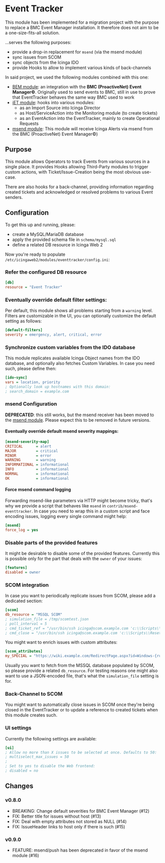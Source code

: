 Event Tracker
=============

This module has been implemented for a migration project with the purpose to
replace a BMC Event Manager installation. It therefore does not aim to be a
one-size-fits-all solution.

...serves the following purposes:

- provide a drop-in replacement for `msend` (via the msend module)
- sync issues from SCOM
- sync objects from the Icinga IDO
- provide Hooks to allow to implement various kinds of back-channels

In said project, we used the following modules combined with this one:

- [BEM module](https://github.com/Thomas-Gelf/icingaweb2-module-bem): an
  integration with the **BMC (ProactiveNet) Event Manager©**. Originally used
  to send events to BMC, still in use to prove that EventTracker behaves the
  same way BMC used to work
- [iET module](https://github.com/Thomas-Gelf/icingaweb2-module-iet): hooks
  into various modules:
  - as an Import Source into Icinga Director
  - as Host/ServiceAction into the Monitoring module (to create tickets)
  - as an EventAction into the EventTracker, mainly to create Operational
    Requests
- [msend module](https://github.com/Thomas-Gelf/icingaweb2-module-msend): This
  module will receive Icinga Alerts via msend from the BMC (ProactiveNet) Event
  Manager©)

Purpose
-------

This module allows Operators to track Events from various sources in a single
place. It provides Hooks allowing Third-Party modules to trigger custom actions,
with Ticket/Issue-Creation being the most obvious use-case.

There are also hooks for a back-channel, providing information regarding created
tickets and acknowledged or resolved problems to various Event senders.

Configuration
-------------

To get this up and running, please:

* create a MySQL/MariaDB database
* apply the provided schema file in `schema/mysql.sql`
* define a related DB resource in Icinga Web 2

Now you're ready to populate `/etc/icingaweb2/modules/eventtracker/config.ini`:

### Refer the configured DB resource

```ini
[db]
resource = "Event Tracker"
```

### Eventually override default filter settings:

Per default, this module shows all problems starting from a `warning` level.
Filters are customizable in the UI, you can optionally customize the
default setting as follows:

```ini
[default-filters]
severity = emergency, alert, critical, error
```

### Synchronize custom variables from the IDO database

This module replicates available Icinga Object names from the IDO database, and
optionally also fetches Custom Variables. In case you need such, please define
then:

```ini
[ido-sync]
vars = location, priority
; Optionally look up hostnames with this domain:
; search_domain = example.com
```

### msend Configuration

**DEPRECATED**: this still works, but the msend receiver has been moved to the
[msend module](https://github.com/Thomas-Gelf/icingaweb2-module-msend). Please
expect this to be removed in future versions.

#### Eventually override default msend severity mappings:

```ini
[msend-severity-map]
CRITICAL      = alert
MAJOR         = critical
MINOR         = error
WARNING       = warning
INFORMATIONAL = informational
INFO          = informational
NORMAL        = informational
OK            = informational
```

#### Force msend command logging

Forwarding msend-like parameters via HTTP might become tricky, that's why we
provide a script that behaves like `msend` in `contrib/msend-eventtracker`. In
case you need to wrap this in a custom script and face encoding issues, logging
every single command might help:

```ini
[msend]
force_log = yes
```

### Disable parts of the provided features

It might be desirable to disable some of the provided features. Currently this
is possible only for the part that deals with the `owner` of your issues:

```ini
[features]
disabled = owner
```

### SCOM integration

In case you want to periodically replicate issues from SCOM, please add a
dedicated section:

```ini
[scom]
db_resource = "MSSQL SCOM"
; simulation_file = /tmp/scomtest.json
; poll_interval = 5
; cmd_ticket_ref = "/usr/bin/ssh icinga@scom.example.com 'c:\\Scripts\\UpdateScomAlertTicketIdV1.ps1' '{sender_event_id}' '{ticket_ref}' '{owner}'"
; cmd_close = "/usr/bin/ssh icinga@scom.example.com 'c:\\Scripts\\ResetScomMonitorV3.ps1' '{sender_event_id}'"
```

You might want to enrich issues with custom attributes:

```ini
[scom_attributes]
my_SPECIAL = "https://wiki.example.com/RedirectPage.aspx?id=Windows-{rule_monitor_id:lower}"
```

Usually you want to fetch from the MSSQL database populated by SCOM, so please
provide a related `db_resource`. For testing reasons one might also want to use
a JSON-encoded file, that's what the `simulation_file` setting is for.

### Back-Channel to SCOM

You might want to automatically close issues in SCOM once they're being closed
in the EventTracker or to update a reference to created tickets when this module
creates such.

### UI settings

Currently the following settings are available:

```ini
[ui]
; Allow no more than X issues to be selected at once. Defaults to 50:
; multiselect_max_issues = 50
;
; Set to yes to disable the Web frontend:
; disabled = no
```

Changes
-------

### v0.8.0

* BREAKING: Change default severities for BMC Event Manager (#12)
* FIX: Better title for issues without host (#13)
* FIX: Deal with empty attributes not stored as NULL (#14)
* FIX: IssueHeader links to host only if there is such (#15)

### v0.9.0
* FEATURE: msend/push has been deprecated in favor of the msend module (#16)
